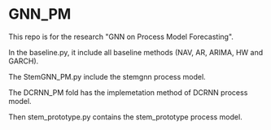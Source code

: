 # GNN_PM


This repo is for the research "GNN on Process Model Forecasting".

In the baseline.py, it include all baseline methods (NAV, AR, ARIMA, HW and GARCH).

The StemGNN_PM.py include the stemgnn process model.

The DCRNN_PM fold has the implemetation method of DCRNN process model.

Then stem_prototype.py contains the stem_prototype process model.

